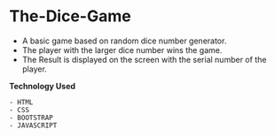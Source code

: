 # The-Dice-Game

- A basic game based on random dice number generator.
- The player with the larger dice number wins the game.
- The Result is displayed on the screen with the serial number of the player.

**Technology Used**

```
- HTML
- CSS
- BOOTSTRAP
- JAVASCRIPT
```

